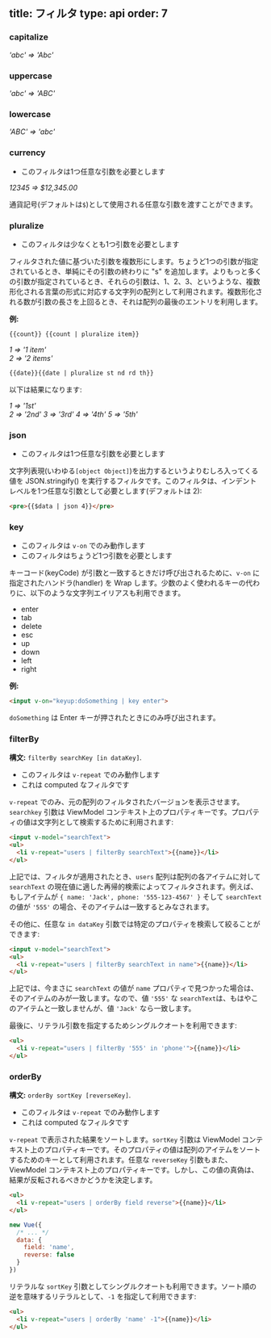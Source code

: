 title: フィルタ
type: api
order: 7
---

### capitalize

*'abc' => 'Abc'*

### uppercase

*'abc' => 'ABC'*

### lowercase

*'ABC' => 'abc'*

### currency

- このフィルタは1つ任意な引数を必要とします

*12345 => $12,345.00*

通貨記号(デフォルトは`$`)として使用される任意な引数を渡すことができます。

### pluralize

- このフィルタは少なくとも1つ引数を必要とします

フィルタされた値に基づいた引数を複数形にします。ちょうど1つの引数が指定されているとき、単純にその引数の終わりに "s" を追加します。よりもっと多くの引数が指定されているとき、それらの引数は、1、2、3、というような、複数形化される言葉の形式に対応する文字列の配列として利用されます。複数形化される数が引数の長さを上回るとき、それは配列の最後のエントリを利用します。

**例:**

``` html
{{count}} {{count | pluralize item}}
```

*1 => '1 item'*  
*2 => '2 items'*

``` html
{{date}}{{date | pluralize st nd rd th}}
```

以下は結果になります:

*1 => '1st'*  
*2 => '2nd'*
*3 => '3rd'*
*4 => '4th'*
*5 => '5th'*

### json

- このフィルタは1つ任意な引数を必要とします

文字列表現(いわゆる`[object Object]`)を出力するというよりむしろ入ってくる値を JSON.stringify() を実行するフィルタです。このフィルタは、インデントレベルを1つ任意な引数として必要とします(デフォルトは 2):

``` html
<pre>{{$data | json 4}}</pre>
```

### key

- このフィルタは `v-on` でのみ動作します
- このフィルタはちょうど1つ引数を必要とします

キーコード(keyCode) が引数と一致するときだけ呼び出されるために、`v-on` に指定されたハンドラ(handler) を Wrap します。少数のよく使われるキーの代わりに、以下のような文字列エイリアスも利用できます。

- enter
- tab
- delete
- esc
- up
- down
- left
- right

**例:**

``` html
<input v-on="keyup:doSomething | key enter">
```

`doSomething` は Enter キーが押されたときにのみ呼び出されます。

### filterBy

**構文:** `filterBy searchKey [in dataKey]`.

- このフィルタは `v-repeat` でのみ動作します
- これは computed なフィルタです

`v-repeat` でのみ、元の配列のフィルタされたバージョンを表示させます。`searchkey` 引数は ViewModel コンテキスト上のプロパティキーです。プロパティの値は文字列として検索するために利用されます:

``` html
<input v-model="searchText">
<ul>
  <li v-repeat="users | filterBy searchText">{{name}}</li>
</ul>
```

上記では、フィルタが適用されたとき、`users` 配列は配列の各アイテムに対して `searchText` の現在値に適した再帰的検索によってフィルタされます。例えば、もしアイテムが `{ name: 'Jack', phone: '555-123-4567' }` そして `searchText` の値が `'555'` の場合、そのアイテムは一致するとみなされます。

その他に、任意な `in dataKey` 引数では特定のプロパティを検索して絞ることができます:

``` html
<input v-model="searchText">
<ul>
  <li v-repeat="users | filterBy searchText in name">{{name}}</li>
</ul>
```

上記では、今まさに `searchText` の値が `name` プロパティで見つかった場合は、そのアイテムのみが一致します。なので、値 `'555'` な `searchText`は、もはやこのアイテムと一致しませんが、値 `'Jack'` なら一致します。

最後に、リテラル引数を指定するためシングルクオートを利用できます:

``` html
<ul>
  <li v-repeat="users | filterBy '555' in 'phone'">{{name}}</li>
</ul>
```

### orderBy

**構文:** `orderBy sortKey [reverseKey]`.

- このフィルタは `v-repeat` でのみ動作します
- これは computed なフィルタです

`v-repeat` で表示された結果をソートします。`sortKey` 引数は ViewModel コンテキスト上のプロパティキーです。そのプロパティの値は配列のアイテムをソートするためのキーとして利用されます。任意な `reverseKey` 引数もまた、ViewModel コンテキスト上のプロパティキーです。しかし、この値の真偽は、結果が反転されるべきかどうかを決定します。

``` html
<ul>
  <li v-repeat="users | orderBy field reverse">{{name}}</li>
</ul>
```

``` js
new Vue({
  /* ... */
  data: {
    field: 'name',
    reverse: false
  }
})
```

リテラルな `sortKey` 引数としてシングルクオートも利用できます。ソート順の逆を意味するリテラルとして、`-1` を指定して利用できます:

``` html
<ul>
  <li v-repeat="users | orderBy 'name' -1">{{name}}</li>
</ul>
```
